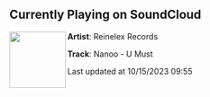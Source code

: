## Currently Playing on SoundCloud

[<img align="left" width="100" src="https://i1.sndcdn.com/artworks-yzKPZhKeSovLroOU-Vy4h0A-t500x500.jpg">](https://soundcloud.com/reinelexrecs/nanoo-u-must)

**Artist**: Reinelex Records 

**Track**: Nanoo - U Must

Last updated at 10/15/2023 09:55
